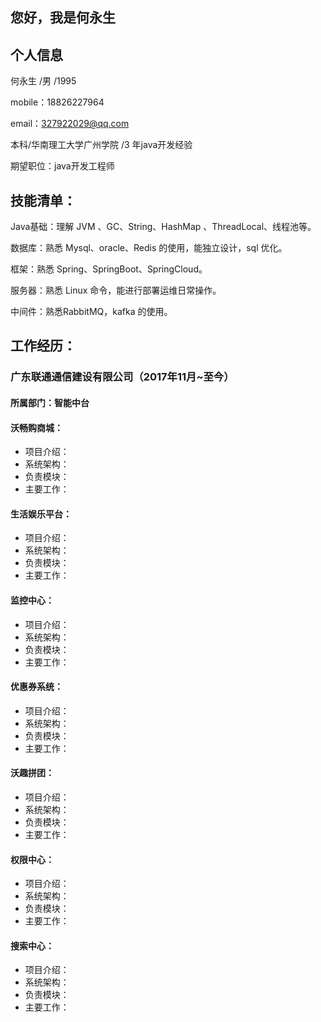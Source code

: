 ## 您好，我是何永生

## 个人信息

何永生 /男 /1995 

mobile：18826227964

email：327922029@qq.com

本科/华南理工大学广州学院 /3 年java开发经验

期望职位：java开发工程师



## 技能清单：

Java基础：理解 JVM 、GC、String、HashMap 、ThreadLocal、线程池等。

数据库：熟悉 Mysql、oracle、Redis 的使用，能独立设计，sql 优化。

框架：熟悉 Spring、SpringBoot、SpringCloud。

服务器：熟悉 Linux 命令，能进行部署运维日常操作。

中间件：熟悉RabbitMQ，kafka 的使用。



## 工作经历：

### 广东联通通信建设有限公司（2017年11月~至今）

####  所属部门：智能中台

####  沃畅购商城：
* 项目介绍：
* 系统架构：
* 负责模块：
* 主要工作：



####  生活娱乐平台：

* 项目介绍：
* 系统架构：
* 负责模块：
* 主要工作：



####  监控中心：

* 项目介绍：
* 系统架构：
* 负责模块：
* 主要工作：



####  优惠券系统：

* 项目介绍：
* 系统架构：
* 负责模块：
* 主要工作：



####  沃趣拼团：

* 项目介绍：
* 系统架构：
* 负责模块：
* 主要工作：



####  权限中心：

* 项目介绍：
* 系统架构：
* 负责模块：
* 主要工作：





####  搜索中心：

* 项目介绍：
* 系统架构：
* 负责模块：
* 主要工作：



















